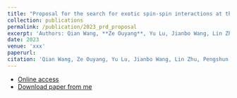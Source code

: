 ```yaml
---
title: "Proposal for the search for exotic spin-spin interactions at the micrometer scale using functionalized cantilever force sensors"
collection: publications
permalink: /publication/2023_prd_proposal
excerpt: 'Authors: Qian Wang, **Ze Ouyang**, Yu Lu, Jianbo Wang, Lin Zhu, Pengshun Luo<sup>*</sup>'
date: 2023
venue: 'xxx'
paperurl: 
citation: 'Qian Wang, Ze Ouyang, Yu Lu, Jianbo Wang, Lin Zhu, Pengshun Luo. (202x). <i>xxx</i>. xxx(xxxx).'
---
```


* [Online access](https://iopscience.iop.org/article/10.1088/1742-6596/2287/1/012030)  
* [Download paper from me](http://ze-ouyang.github.io/files/2022_jpcs_reconstruction.pdf)  
